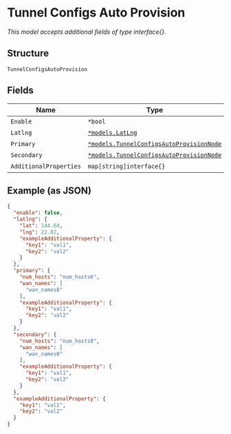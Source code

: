 
# Tunnel Configs Auto Provision

*This model accepts additional fields of type interface{}.*

## Structure

`TunnelConfigsAutoProvision`

## Fields

| Name | Type | Tags | Description |
|  --- | --- | --- | --- |
| `Enable` | `*bool` | Optional | - |
| `Latlng` | [`*models.LatLng`](../../doc/models/lat-lng.md) | Optional | - |
| `Primary` | [`*models.TunnelConfigsAutoProvisionNode`](../../doc/models/tunnel-configs-auto-provision-node.md) | Optional | - |
| `Secondary` | [`*models.TunnelConfigsAutoProvisionNode`](../../doc/models/tunnel-configs-auto-provision-node.md) | Optional | - |
| `AdditionalProperties` | `map[string]interface{}` | Optional | - |

## Example (as JSON)

```json
{
  "enable": false,
  "latlng": {
    "lat": 144.64,
    "lng": 22.82,
    "exampleAdditionalProperty": {
      "key1": "val1",
      "key2": "val2"
    }
  },
  "primary": {
    "num_hosts": "num_hosts6",
    "wan_names": [
      "wan_names8"
    ],
    "exampleAdditionalProperty": {
      "key1": "val1",
      "key2": "val2"
    }
  },
  "secondary": {
    "num_hosts": "num_hosts8",
    "wan_names": [
      "wan_names0"
    ],
    "exampleAdditionalProperty": {
      "key1": "val1",
      "key2": "val2"
    }
  },
  "exampleAdditionalProperty": {
    "key1": "val1",
    "key2": "val2"
  }
}
```

